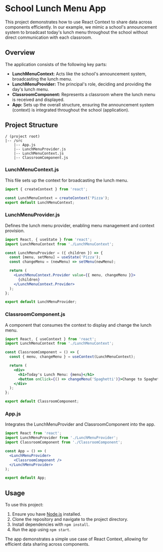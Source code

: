 
# School Lunch Menu App

This project demonstrates how to use React Context to share data across components efficiently. In our example, we mimic a school's announcement system to broadcast today's lunch menu throughout the school without direct communication with each classroom.

## Overview

The application consists of the following key parts:

- **LunchMenuContext:** Acts like the school's announcement system, broadcasting the lunch menu.
- **LunchMenuProvider:** The principal's role, deciding and providing the day's lunch menu.
- **ClassroomComponent:** Represents a classroom where the lunch menu is received and displayed.
- **App:** Sets up the overall structure, ensuring the announcement system (context) is integrated throughout the school (application).

## Project Structure

```plaintext
/ (project root)
|-- /src
    |-- App.js
    |-- LunchMenuProvider.js
    |-- LunchMenuContext.js
    |-- ClassroomComponent.js
```

### LunchMenuContext.js

This file sets up the context for broadcasting the lunch menu.

```jsx
import { createContext } from 'react';

const LunchMenuContext = createContext('Pizza');
export default LunchMenuContext;
```

### LunchMenuProvider.js

Defines the lunch menu provider, enabling menu management and context provision.

```jsx
import React, { useState } from 'react';
import LunchMenuContext from './LunchMenuContext';

const LunchMenuProvider = ({ children }) => {
  const [menu, setMenu] = useState('Pizza');
  const changeMenu = (newMenu) => setMenu(newMenu);

  return (
    <LunchMenuContext.Provider value={{ menu, changeMenu }}>
      {children}
    </LunchMenuContext.Provider>
  );
};

export default LunchMenuProvider;
```

### ClassroomComponent.js

A component that consumes the context to display and change the lunch menu.

```jsx
import React, { useContext } from 'react';
import LunchMenuContext from './LunchMenuContext';

const ClassroomComponent = () => {
  const { menu, changeMenu } = useContext(LunchMenuContext);

  return (
    <div>
      <h1>Today's Lunch Menu: {menu}</h1>
      <button onClick={() => changeMenu('Spaghetti')}>Change to Spaghetti</button>
    </div>
  );
};

export default ClassroomComponent;
```

### App.js

Integrates the LunchMenuProvider and ClassroomComponent into the app.

```jsx
import React from 'react';
import LunchMenuProvider from './LunchMenuProvider';
import ClassroomComponent from './ClassroomComponent';

const App = () => (
  <LunchMenuProvider>
    <ClassroomComponent />
  </LunchMenuProvider>
);

export default App;
```

## Usage

To use this project:

1. Ensure you have [Node.js](https://nodejs.org/) installed.
2. Clone the repository and navigate to the project directory.
3. Install dependencies with `npm install`.
4. Run the app using `npm start`.

The app demonstrates a simple use case of React Context, allowing for efficient data sharing across components.
